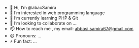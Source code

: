 - 👋 Hi, I’m @abacSamira
- 👀 I’m interested in web programming language
- 🌱 I’m currently learning PHP & Git
- 💞️ I’m looking to collaborate on ...
- 📫 How to reach me , my email: abbasi.samira67@gmail.com
- 😄 Pronouns: ...
- ⚡ Fun fact: ...

<!---
abacSamira/abacSamira is a ✨ special ✨ repository because its `README.md` (this file) appears on your GitHub profile.
You can click the Preview link to take a look at your changes.
--->
